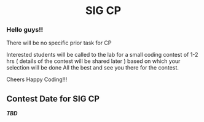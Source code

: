 <p align="center">
<!-- 
<a href="https://aseam.acm.org/">
    <img src="" alt="Logo" width=30%>
  </a>
-->
  <h1 align="center">SIG CP</h1>
</p>


### Hello guys!!
There will be no specific prior task for CP

Interested students will be called to the lab for a small coding contest of 1-2 hrs ( details of the contest will be shared later ) based on which your selection will be done
All the best and see you there for the contest.

Cheers
Happy Coding!!!

## Contest Date for SIG CP
**_TBD_**
